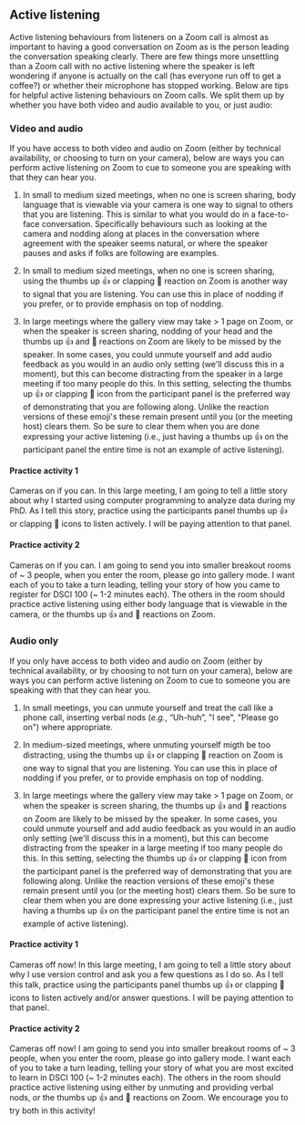 ## Active listening

Active listening behaviours from listeners on a Zoom call is almost as
important to having a good conversation on Zoom as is the person leading the
conversation speaking clearly. There are few things more unsettling than a Zoom
call with no active listening where the speaker is left wondering if anyone is
actually on the call (has everyone run off to get a coffee?) or whether their
microphone has stopped working. Below are tips for helpful active listening
behaviours on Zoom calls. We split them up by whether you have both video and
audio available to you, or just audio:

### Video and audio
If you have access to both video and audio on Zoom (either by technical
availability, or choosing to turn on your camera), below are ways you can
perform active listening on Zoom to cue to someone you are speaking with that
they can hear you. 

1. In small to medium sized meetings, when no one is screen sharing, body
   language that is viewable via your camera is one way to signal to others
that you are listening. This is similar to what you would do in a face-to-face
conversation. Specifically behaviours such as looking at the camera and nodding
along at places in the conversation where agreement with the speaker seems
natural, or where the speaker pauses and asks if folks are following are
examples. 

1. In small to medium sized meetings, when no one is screen sharing, using the
   thumbs up 👍 or clapping 👏 reaction on Zoom is another way to signal that
you are listening. You can use this in place of nodding if you prefer, or to
provide emphasis on top of nodding. 

1. In large meetings where the gallery view may take > 1 page on Zoom, or when
   the speaker is screen sharing, nodding of your head and the thumbs up 👍 and
👏 reactions on Zoom are likely to be missed by the speaker. In some cases, you
could unmute yourself and add audio feedback as you would in an audio only
setting (we'll discuss this in a moment), but this can become distracting from
the speaker in a large meeting if too many people do this. In this setting,
selecting the thumbs up 👍 or clapping 👏 icon from the participant panel is
the preferred way of demonstrating that you are following along. Unlike the
reaction versions of these emoji's these remain present until you (or the
meeting host) clears them. So be sure to clear them when you are done
expressing your active listening (i.e., just having a thumbs up 👍 on the
participant panel the entire time is not an example of active listening). 

#### Practice activity 1

Cameras on if you can. In this large meeting, I am going to tell a little story
about why I started using computer programming to analyze data during my PhD.
As I tell this story, practice using the participants panel thumbs up 👍 or
clapping 👏 icons to listen actively. I will be paying attention to that panel.

#### Practice activity 2

Cameras on if you can. I am going to send you into smaller breakout rooms of ~
3 people, when you enter the room, please go into gallery mode. I want each of
you to take a turn leading, telling your story of how you came to register for
DSCI 100 (~ 1-2 minutes each). The others in the room should practice active
listening using either body language that is viewable in the camera, or the
thumbs up 👍 and 👏 reactions on Zoom.

### Audio only
If you only have access to both video and audio on Zoom (either by technical
availability, or by choosing to not turn on your camera), below are ways you
can perform active listening on Zoom to cue to someone you are speaking with
that they can hear you. 

1. In small meetings, you can unmute yourself and treat the call like a phone
   call, inserting verbal nods (*e.g.*, “Uh-huh”, "I see", "Please go on")
where appropriate.

1. In medium-sized meetings, where unmuting yourself migth be too distracting,
   using the thumbs up 👍 or clapping 👏 reaction on Zoom is one way to signal
that you are listening. You can use this in place of nodding if you prefer, or
to provide emphasis on top of nodding. 

1. In large meetings where the gallery view may take > 1 page on Zoom, or when
   the speaker is screen sharing, the thumbs up 👍 and 👏 reactions on Zoom are
likely to be missed by the speaker. In some cases, you could unmute yourself
and add audio feedback as you would in an audio only setting (we'll discuss
this in a moment), but this can become distracting from the speaker in a large
meeting if too many people do this. In this setting, selecting the thumbs up 👍
or clapping 👏 icon from the participant panel is the preferred way of
demonstrating that you are following along. Unlike the reaction versions of
these emoji's these remain present until you (or the meeting host) clears them.
So be sure to clear them when you are done expressing your active listening
(i.e., just having a thumbs up 👍 on the participant panel the entire time is
not an example of active listening). 

#### Practice activity 1

Cameras off now! In this large meeting, I am going to tell a little story about
why I use version control and ask you a few questions as I do so. As I tell
this talk, practice using the participants panel thumbs up 👍 or clapping 👏
icons to listen actively and/or answer questions. I will be paying attention to
that panel.

#### Practice activity 2

Cameras off now! I am going to send you into smaller breakout rooms of ~ 3
people, when you enter the room, please go into gallery mode. I want each of
you to take a turn leading, telling your story of what you are most excited to
learn in DSCI 100 (~ 1-2 minutes each). The others in the room should practice
active listening using either by unmuting and providing verbal nods, or the
thumbs up 👍 and 👏 reactions on Zoom. We encourage you to try both in this
activity!

